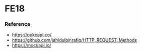 # FE18

### Reference
- https://pokeapi.co/
- https://github.com/jahidulbinrafiq/HTTP_REQUEST_Methods
- https://mockapi.io/